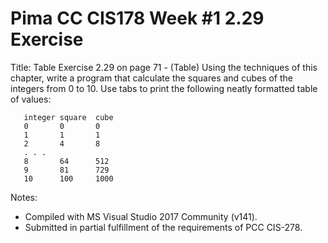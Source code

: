 # Pima CC CIS178 Week #1 2.29 Exercise

Title: Table
Exercise 2.29 on page 71 - (Table) Using the techniques of this chapter,
write a program that calculate the squares and cubes of the integers
from 0 to 10. Use tabs to print the following neatly formatted table of
values:
```text
   integer square  cube
   0       0       0
   1       1       1
   2       4       8
   . . .
   8       64      512
   9       81      729
   10      100     1000
```
Notes:
* Compiled with MS Visual Studio 2017 Community (v141).
* Submitted in partial fulfillment of the requirements of PCC CIS-278.
